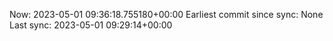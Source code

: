 Now: 2023-05-01 09:36:18.755180+00:00 Earliest commit since sync: None Last sync: 2023-05-01 09:29:14+00:00

